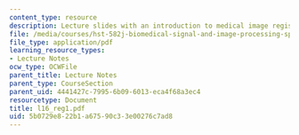 ```yaml
---
content_type: resource
description: Lecture slides with an introduction to medical image registration.
file: /media/courses/hst-582j-biomedical-signal-and-image-processing-spring-2007/5b0729e822b1a67590c33e00276c7ad8_l16_reg1.pdf
file_type: application/pdf
learning_resource_types:
- Lecture Notes
ocw_type: OCWFile
parent_title: Lecture Notes
parent_type: CourseSection
parent_uid: 4441427c-7995-6b09-6013-eca4f68a3ec4
resourcetype: Document
title: l16_reg1.pdf
uid: 5b0729e8-22b1-a675-90c3-3e00276c7ad8
---
```


